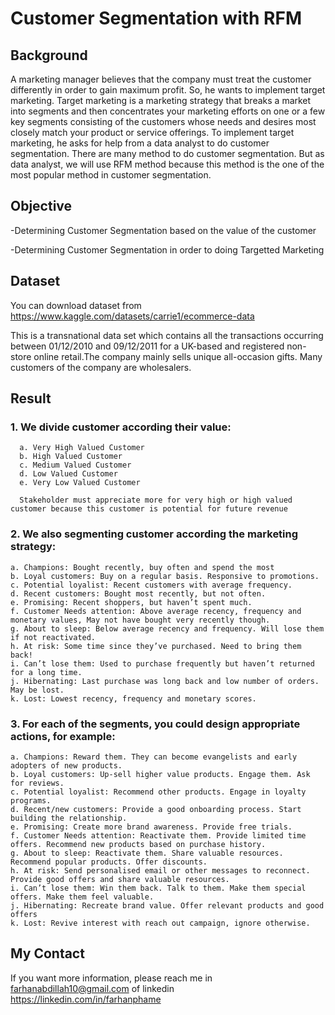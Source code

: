 # Customer Segmentation with RFM

## Background
A marketing manager believes that the company must treat the customer differently in order to gain maximum profit. So, he wants to implement target marketing. Target marketing is a marketing strategy that breaks a market into segments and then concentrates your marketing efforts on one or a few key segments consisting of the customers whose needs and desires most closely match your product or service offerings. To implement target marketing, he asks for help from a data analyst to do customer segmentation. There are many method to do customer segmentation. But as data analyst, we will use RFM method because this method is the one of the most popular method in customer segmentation.

## Objective
-Determining Customer Segmentation based on the value of the customer

-Determining Customer Segmentation in order to doing Targetted Marketing

## Dataset
You can download dataset from https://www.kaggle.com/datasets/carrie1/ecommerce-data

This is a transnational data set which contains all the transactions occurring between 01/12/2010 and 09/12/2011 for a UK-based and registered non-store online retail.The company mainly sells unique all-occasion gifts. Many customers of the company are wholesalers.

## Result
### **1. We divide customer according their value:**

      a. Very High Valued Customer
      b. High Valued Customer
      c. Medium Valued Customer
      d. Low Valued Customer
      e. Very Low Valued Customer
      
      Stakeholder must appreciate more for very high or high valued customer because this customer is potential for future revenue
      
### **2.   We also segmenting customer according the marketing strategy:**

    a. Champions: Bought recently, buy often and spend the most
    b. Loyal customers: Buy on a regular basis. Responsive to promotions.
    c. Potential loyalist: Recent customers with average frequency.
    d. Recent customers: Bought most recently, but not often.
    e. Promising: Recent shoppers, but haven’t spent much.
    f. Customer Needs attention: Above average recency, frequency and monetary values, May not have bought very recently though.
    g. About to sleep: Below average recency and frequency. Will lose them if not reactivated.
    h. At risk: Some time since they’ve purchased. Need to bring them back!
    i. Can’t lose them: Used to purchase frequently but haven’t returned for a long time.
    j. Hibernating: Last purchase was long back and low number of orders. May be lost.
    k. Lost: Lowest recency, frequency and monetary scores.
    
### **3. For each of the segments, you could design appropriate actions, for example:**

    a. Champions: Reward them. They can become evangelists and early adopters of new products.
    b. Loyal customers: Up-sell higher value products. Engage them. Ask for reviews.
    c. Potential loyalist: Recommend other products. Engage in loyalty programs.
    d. Recent/new customers: Provide a good onboarding process. Start building the relationship.
    e. Promising: Create more brand awareness. Provide free trials.
    f. Customer Needs attention: Reactivate them. Provide limited time offers. Recommend new products based on purchase history.
    g. About to sleep: Reactivate them. Share valuable resources. Recommend popular products. Offer discounts.
    h. At risk: Send personalised email or other messages to reconnect. Provide good offers and share valuable resources.
    i. Can’t lose them: Win them back. Talk to them. Make them special offers. Make them feel valuable.
    j. Hibernating: Recreate brand value. Offer relevant products and good offers
    k. Lost: Revive interest with reach out campaign, ignore otherwise.

## My Contact
If you want more information, please reach me in farhanabdillah10@gmail.com of linkedin https://linkedin.com/in/farhanphame
